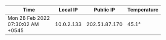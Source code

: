 | Time     | Local IP | Public IP | Temperature |
| ----------- | ----------- | ----------- | ----------- |
| Mon 28 Feb 2022 07:30:02 AM +0545      | 10.0.2.133     | 202.51.87.170  | 45.1° |
